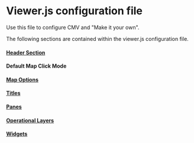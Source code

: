 # Viewer.js configuration file
Use this file to configure CMV and "Make it your own".

The following sections are contained within the viewer.js configuration file.

#### [Header Section](./header.md)

#### Default Map Click Mode

#### [Map Options](./mapOptions.md)

#### [Titles](./titles.md)

#### [Panes](./panes.md)

#### [Operational Layers](./operationalLayers.md)

#### [Widgets](./widgets.md)
